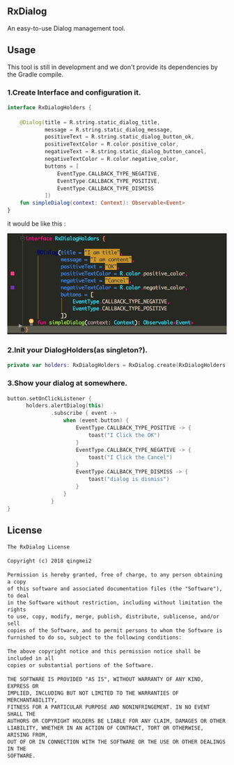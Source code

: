 
## RxDialog

An easy-to-use Dialog management tool.

## Usage

This tool is still in development and we don't provide its dependencies by the Gradle compile.

### 1.Create Interface and configuration it.

```Kotlin
interface RxDialogHolders {

    @Dialog(title = R.string.static_dialog_title,
            message = R.string.static_dialog_message,
            positiveText = R.string.static_dialog_button_ok,
            positiveTextColor = R.color.positive_color,
            negativeText = R.string.static_dialog_button_cancel,
            negativeTextColor = R.color.negative_color,
            buttons = [
                EventType.CALLBACK_TYPE_NEGATIVE,
                EventType.CALLBACK_TYPE_POSITIVE,
                EventType.CALLBACK_TYPE_DISMISS
            ])
    fun simpleDialog(context: Context): Observable<Event>
}
```

it would be like this :

![](https://github.com/qingmei2/RxDialog/blob/master/screenshots/ide_preview.png)

### 2.Init your DialogHolders(as singleton?).

```Kotlin
private var holders: RxDialogHolders = RxDialog.create(RxDialogHolders::class.java)
```

### 3.Show your dialog at somewhere.

```Kotlin
button.setOnClickListener {
      holders.alertDialog(this)
              .subscribe { event ->
                  when (event.button) {
                      EventType.CALLBACK_TYPE_POSITIVE -> {
                          toast("I Click the OK")
                      }
                      EventType.CALLBACK_TYPE_NEGATIVE -> {
                          toast("I Click the Cancel")
                      }
                      EventType.CALLBACK_TYPE_DISMISS -> {
                          toast("dialog is dismiss")
                      }
                  }
              }
}
```


License
-------

    The RxDialog License

    Copyright (c) 2018 qingmei2

    Permission is hereby granted, free of charge, to any person obtaining a copy
    of this software and associated documentation files (the "Software"), to deal
    in the Software without restriction, including without limitation the rights
    to use, copy, modify, merge, publish, distribute, sublicense, and/or sell
    copies of the Software, and to permit persons to whom the Software is
    furnished to do so, subject to the following conditions:

    The above copyright notice and this permission notice shall be included in all
    copies or substantial portions of the Software.

    THE SOFTWARE IS PROVIDED "AS IS", WITHOUT WARRANTY OF ANY KIND, EXPRESS OR
    IMPLIED, INCLUDING BUT NOT LIMITED TO THE WARRANTIES OF MERCHANTABILITY,
    FITNESS FOR A PARTICULAR PURPOSE AND NONINFRINGEMENT. IN NO EVENT SHALL THE
    AUTHORS OR COPYRIGHT HOLDERS BE LIABLE FOR ANY CLAIM, DAMAGES OR OTHER
    LIABILITY, WHETHER IN AN ACTION OF CONTRACT, TORT OR OTHERWISE, ARISING FROM,
    OUT OF OR IN CONNECTION WITH THE SOFTWARE OR THE USE OR OTHER DEALINGS IN THE
    SOFTWARE.
